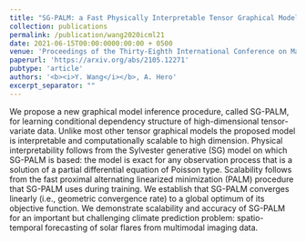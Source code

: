 ```yaml
---
title: "SG-PALM: a Fast Physically Interpretable Tensor Graphical Model"
collection: publications
permalink: /publication/wang2020icml21
date: 2021-06-15T00:00:0000:00:00 + 0500
venue: 'Proceedings of the Thirty-Eighth International Conference on Machine Learning (ICML&apos;21)'
paperurl: 'https://arxiv.org/abs/2105.12271'
pubtype: 'article'
authors: '<b><i>Y. Wang</i></b>, A. Hero'
excerpt_separator: ""
---
```

We propose a new graphical model inference procedure, called SG-PALM, for learning conditional dependency structure of high-dimensional tensor-variate data. Unlike most other tensor graphical models the proposed model is interpretable and computationally scalable to high dimension. Physical interpretability follows from the Sylvester generative (SG) model on which SG-PALM is based: the model is exact for any observation process that is a solution of a partial differential equation of Poisson type. Scalability follows from the fast proximal alternating linearized minimization (PALM) procedure that SG-PALM uses during training. We establish that SG-PALM converges linearly (i.e., geometric convergence rate) to a global optimum of its objective function. We demonstrate scalability and accuracy of SG-PALM for an important but challenging climate prediction problem: spatio-temporal forecasting of solar flares from multimodal imaging data.
